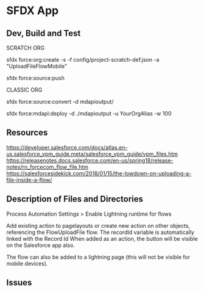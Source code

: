 # SFDX  App

## Dev, Build and Test
SCRATCH ORG

sfdx force:org:create -s -f config/project-scratch-def.json -a "UploadFileFlowMobile"

sfdx force:source:push

CLASSIC ORG

sfdx force:source:convert -d mdapioutput/

sfdx force:mdapi:deploy -d ./mdapioutput -u YourOrgAlias -w 100


## Resources
https://developer.salesforce.com/docs/atlas.en-us.salesforce_vpm_guide.meta/salesforce_vpm_guide/vpm_files.htm
https://releasenotes.docs.salesforce.com/en-us/spring18/release-notes/rn_forcecom_flow_file.htm
https://salesforcesidekick.com/2018/01/15/the-lowdown-on-uploading-a-file-inside-a-flow/


## Description of Files and Directories
Process Automation Settings > Enable Lightning runtime for flows

Add existing action to pagelayouts
or 
create new action on other objects, referencing the FlowUploadFile flow.
The recordId variable is automatically linked with the Record Id
When added as an action, the button will be visible on the Salesforce app also.

The flow can also be added to a lightning page (this will not be visible for mobile devices).
## Issues


